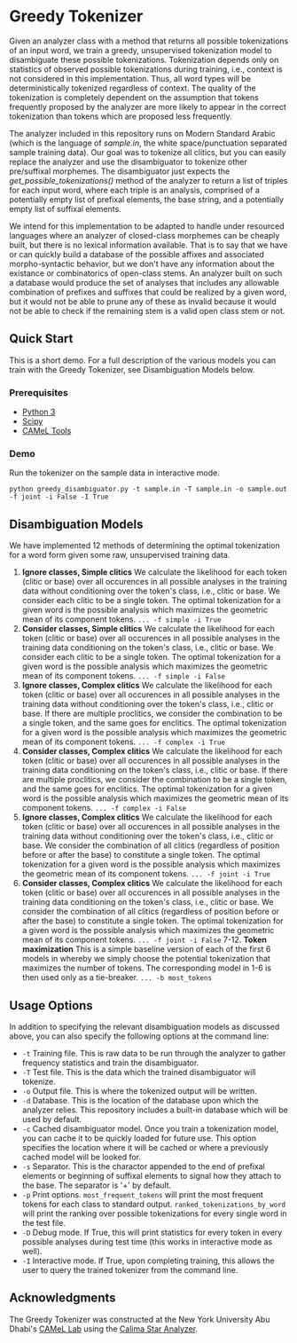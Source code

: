 # Greedy Tokenizer

Given an analyzer class with a method that returns all possible tokenizations of an input word, we train a greedy, unsupervised tokenization model to disambiguate these possible tokenizations. Tokenization depends only on statistics of observed possible tokenizations during training, i.e., context is not considered in this implementation. Thus, all word types will be deterministically tokenized regardless of context. The quality of the tokenization is completely dependent on the assumption that tokens frequently proposed by the analyzer are more likely to appear in the correct tokenization than tokens which are proposed less frequently.

The analyzer included in this repository runs on Modern Standard Arabic (which is the language of *sample.in*, the white space/punctuation separated sample training data). Our goal was to tokenize all clitics, but you can easily replace the analyzer and use the disambiguator to tokenize other pre/suffixal morphemes. The disambiguator just expects the *get_possible_tokenizations()* method of the analyzer to return a list of triples for each input word, where each triple is an analysis, comprised of a potentially empty list of prefixal elements, the base string, and a potentially empty list of suffixal elements.

We intend for this implementation to be adapted to handle under resourced languages where an analyzer of closed-class morphemes can be cheaply built, but there is no lexical information available. That is to say that we have or can quickly build a database of the possible affixes and associated morpho-syntactic behavior, but we don't have any information about the existance or combinatorics of open-class stems. An analyzer built on such a database would produce the set of analyses that includes any allowable combination of prefixes and suffixes that could be realized by a given word, but it would not be able to prune any of these as invalid because it would not be able to check if the remaining stem is a valid open class stem or not.

## Quick Start

This is a short demo. For a full description of the various models you can train with the Greedy Tokenizer, see Disambiguation Models below.

### Prerequisites

* [Python 3](https://www.python.org/downloads/)
* [Scipy](https://www.scipy.org)
* [CAMeL Tools](https://camel-tools.readthedocs.io/en/latest/)

### Demo

Run the tokenizer on the sample data in interactive mode.

```python greedy_disambiguator.py -t sample.in -T sample.in -o sample.out -f joint -i False -I True```

## Disambiguation Models

We have implemented 12 methods of determining the optimal tokenization for a word form given some raw, unsupervised training data.

1. **Ignore classes, Simple clitics** We calculate the likelihood for each token (clitic or base) over all occurences in all possible analyses in the training data without conditioning over the token's class, i.e., clitic or base. We consider each clitic to be a single token. The optimal tokenization for a given word is the possible analysis which maximizes the geometric mean of its component tokens. ```... -f simple -i True```
2. **Consider classes, Simple clitics** We calculate the likelihood for each token (clitic or base) over all occurences in all possible analyses in the training data conditioning on the token's class, i.e., clitic or base. We consider each clitic to be a single token. The optimal tokenization for a given word is the possible analysis which maximizes the geometric mean of its component tokens. ```... -f simple -i False```
3. **Ignore classes, Complex clitics** We calculate the likelihood for each token (clitic or base) over all occurences in all possible analyses in the training data without conditioning over the token's class, i.e., clitic or base. If there are multiple proclitics, we consider the combination to be a single token, and the same goes for enclitics. The optimal tokenization for a given word is the possible analysis which maximizes the geometric mean of its component tokens. ```... -f complex -i True```
4. **Consider classes, Complex clitics** We calculate the likelihood for each token (clitic or base) over all occurences in all possible analyses in the training data conditioning on the token's class, i.e., clitic or base. If there are multiple proclitics, we consider the combination to be a single token, and the same goes for enclitics. The optimal tokenization for a given word is the possible analysis which maximizes the geometric mean of its component tokens. ```... -f complex -i False```
5. **Ignore classes, Complex clitics** We calculate the likelihood for each token (clitic or base) over all occurences in all possible analyses in the training data without conditioning over the token's class, i.e., clitic or base. We consider the combination of all clitics (regardless of position before or after the base) to constitute a single token. The optimal tokenization for a given word is the possible analysis which maximizes the geometric mean of its component tokens. ```... -f joint -i True```
6. **Consider classes, Complex clitics** We calculate the likelihood for each token (clitic or base) over all occurences in all possible analyses in the training data conditioning on the token's class, i.e., clitic or base. We consider the combination of all clitics (regardless of position before or after the base) to constitute a single token. The optimal tokenization for a given word is the possible analysis which maximizes the geometric mean of its component tokens. ```... -f joint -i False```
7-12. **Token maximization** This is a simple baseline version of each of the first 6 models in whereby we simply choose the potential tokenization that maximizes the number of tokens. The corresponding model in 1-6 is then used only as a tie-breaker. ```... -b most_tokens```

## Usage Options

In addition to specifying the relevant disambiguation models as discussed above, you can also specify the following options at the command line:

* ```-t``` Training file. This is raw data to be run through the analyzer to gather frequency statistics and train the disambiguator.
* ```-T``` Test file. This is the data which the trained disambiguator will tokenize.
* ```-o``` Output file. This is where the tokenized output will be written.
* ```-d``` Database. This is the location of the database upon which the analyzer relies. This repository includes a built-in database which will be used by default.
* ```-c``` Cached disambiguator model. Once you train a tokenization model, you can cache it to be quickly loaded for future use. This option specifies the location where it will be cached or where a previously cached model will be looked for.
* ```-s``` Separator. This is the charactor appended to the end of prefixal elements or beginning of suffixal elements to signal how they attach to the base. The separator is '+' by default.
* ```-p``` Print options. ```most_frequent_tokens``` will print the most frequent tokens for each class to standard output. ```ranked_tokenizations_by_word``` will print the ranking over possible tokenizations for every single word in the test file.
* ```-D``` Debug mode. If True, this will print statistics for every token in every possible analyses during test time (this works in interactive mode as well).
* ```-I``` Interactive mode. If True, upon completing training, this allows the user to query the trained tokenizer from the command line.

## Acknowledgments

The Greedy Tokenizer was constructed at the New York University Abu Dhabi's [CAMeL Lab](https://nyuad.nyu.edu/en/research/centers-labs-and-projects/computational-approaches-to-modeling-language-lab.html) using the [Calima Star Analyzer](https://calimastar.abudhabi.nyu.edu/#/analyzer).
